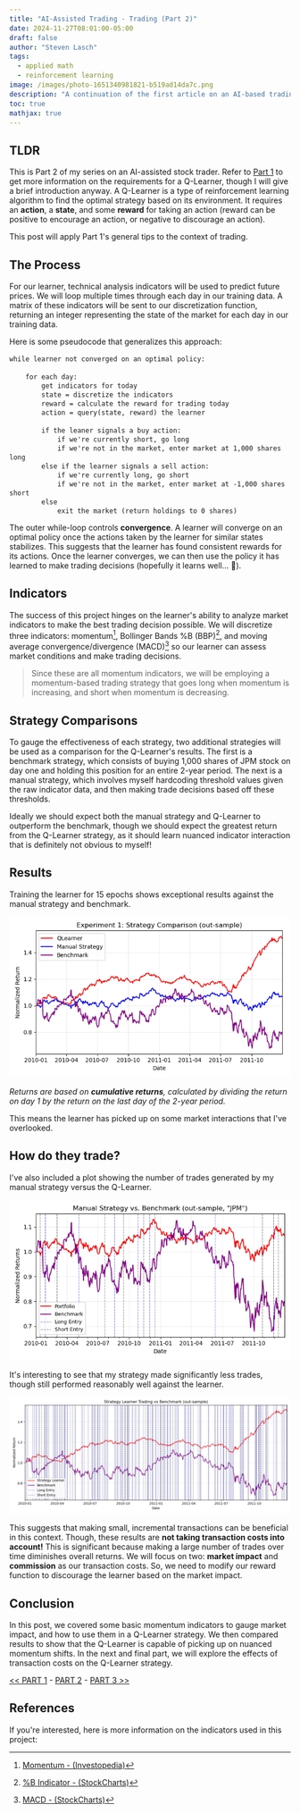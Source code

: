 ```yaml
---
title: "AI-Assisted Trading - Trading (Part 2)"
date: 2024-11-27T08:01:00-05:00
draft: false
author: "Steven Lasch"
tags:
  - applied math
  - reinforcement learning
image: /images/photo-1651340981821-b519ad14da7c.png
description: "A continuation of the first article on an AI-based trading strategy using reinforcement learning."
toc: true
mathjax: true
---
```


## TLDR
This is Part 2 of my series on an AI-assisted stock trader. Refer to [Part 1](https://steven-lasch.com/blogs/ai-trader-pt1/) to get more information on the requirements for a Q-Learner, though I will give a brief introduction anyway. A Q-Learner is a type of reinforcement learning algorithm to find the optimal strategy based on its environment. It requires an **action**, a **state**, and some **reward** for taking an action (reward can be positive to encourage an action, or negative to discourage an action).

This post will apply Part 1's general tips to the context of trading. 
## The Process
For our learner, technical analysis indicators will be used to predict future prices. We will loop multiple times through each day in our training data. A matrix of these indicators will be sent to our discretization function, returning an integer representing the state of the market for each day in our training data. 

Here is some pseudocode that generalizes this approach:
```text
while learner not converged on an optimal policy:

	for each day:
		get indicators for today
		state = discretize the indicators
		reward = calculate the reward for trading today
		action = query(state, reward) the learner
		
		if the leaner signals a buy action:
			if we're currently short, go long
			if we're not in the market, enter market at 1,000 shares long
		else if the learner signals a sell action:
			if we're currently long, go short
			if we're not in the market, enter market at -1,000 shares short
		else
			exit the market (return holdings to 0 shares)
```

The outer while-loop controls **convergence**. A learner will converge on an optimal policy once the actions taken by the learner for similar states stabilizes. This suggests that the learner has found consistent rewards for its actions. Once the learner converges, we can then use the policy it has learned to make trading decisions (hopefully it learns well... 🤞).

## Indicators
The success of this project hinges on the learner's ability to analyze market indicators to make the best trading decision possible. We will discretize three indicators: momentum[^1], Bollinger Bands %B (BBP)[^2], and moving average convergence/divergence (MACD)[^3] so our learner can assess market conditions and make trading decisions.

> Since these are all momentum indicators, we will be employing a momentum-based trading strategy that goes long when momentum is increasing, and short when momentum is decreasing.

## Strategy Comparisons
To gauge the effectiveness of each strategy, two additional strategies will be used as a comparison for the Q-Learner's results. The first is a benchmark strategy, which consists of buying 1,000 shares of JPM stock on day one and holding this position for an entire 2-year period. The next is a manual strategy, which involves myself hardcoding threshold values given the raw indicator data, and then making trade decisions based off these thresholds.

Ideally we should expect both the manual strategy and Q-Learner to outperform the benchmark, though we should expect the greatest return from the Q-Learner strategy, as it should learn nuanced indicator interaction that is definitely not obvious to myself!

## Results
Training the learner for 15 epochs shows exceptional results against the manual strategy and benchmark. 

<div style="text-align: center;">
  <img src="https://raw.githubusercontent.com/s-lasch/portfolio/refs/heads/master/exampleSite/content/blogs/ai-trader/strategy_comparison_out_sample.png" />
</div>

*Returns are based on **cumulative returns**, calculated by dividing the return on day 1 by the return on the last day of the 2-year period.*

This means the learner has picked up on some market interactions that I've overlooked. 

## How do they trade?
I've also included a plot showing the number of trades generated by my manual strategy versus the Q-Learner. 

<div style="text-align: center;">
  <img src="https://raw.githubusercontent.com/s-lasch/portfolio/refs/heads/master/exampleSite/content/blogs/ai-trader/MS_out_sample.png" />
</div>
  
It's interesting to see that my strategy made significantly less trades, though still performed reasonably well against the learner.  
  
<div style="text-align: center;">
  <img src="https://raw.githubusercontent.com/s-lasch/portfolio/refs/heads/master/exampleSite/content/blogs/ai-trader/strategy_learner_trades_out_sample.png" />
</div>

This suggests that making small, incremental transactions can be beneficial in this context. Though, these results are **not taking transaction costs into account!** This is significant because making a large number of trades over time diminishes overall returns. We will focus on two: **market impact** and **commission** as our transaction costs. So, we need to modify our reward function to discourage the learner based on the market impact. 

## Conclusion
In this post, we covered some basic momentum indicators to gauge market impact, and how to use them in a Q-Learner strategy. We then compared results to show that the Q-Learner is capable of picking up on nuanced momentum shifts. In the next and final part, we will explore the effects of transaction costs on the Q-Learner strategy.

[<< PART 1](https://slasch-portfolio.netlify.app/blogs/ai-trader-pt1/) - [PART 2](https://slasch-portfolio.netlify.app/blogs/ai-trader-pt2/) - [PART 3 >>](https://slasch-portfolio.netlify.app/blogs/ai-trader-pt3/)

## References
If you're interested, here is more information on the indicators used in this project:
[^1]: [Momentum - (Investopedia)](https://www.investopedia.com/terms/m/momentum.asp)
[^2]: [%B Indicator - (StockCharts)](https://StockCharts.stockcharts.com/table-of-contents/technical-indicators-and-overlays/technical-indicators/b-indicator}{\%B)
[^3]: [MACD - (StockCharts)](https://StockCharts.stockcharts.com/table-of-contents/technical-indicators-and-overlays/technical-indicators/macd-moving-average-convergence-divergence-oscillator)
